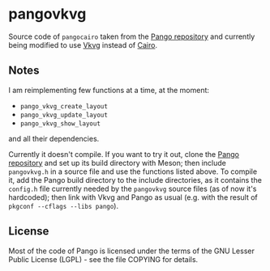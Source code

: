 # pangovkvg

Source code of `pangocairo` taken from the [Pango repository](https://gitlab.gnome.org/GNOME/pango) and currently being modified to use [Vkvg](https://github.com/jpbruyere/vkvg) instead of [Cairo](https://gitlab.freedesktop.org/cairo/cairo).

## Notes

I am reimplementing few functions at a time, at the moment:

* `pango_vkvg_create_layout`
* `pango_vkvg_update_layout`
* `pango_vkvg_show_layout`

and all their dependencies.

Currently it doesn't compile. If you want to try it out, clone the [Pango repository](https://gitlab.gnome.org/GNOME/pango) and set up its build directory with Meson; then include `pangovkvg.h` in a source file and use the functions listed above. To compile it, add the Pango build directory to the include directories, as it contains the `config.h` file currently needed by the `pangovkvg` source files (as of now it's hardcoded); then link with Vkvg and Pango as usual (e.g. with the result of `pkgconf --cflags --libs pango`).

## License

Most of the code of Pango is licensed under the terms of the GNU Lesser Public License (LGPL) - see the file COPYING for details.
